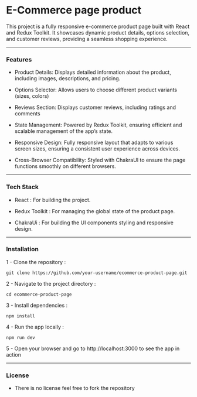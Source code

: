 # E-Commerce page product

This project is a fully responsive e-commerce product page built with React and Redux Toolkit. It showcases dynamic product details, options selection, and customer reviews, providing a seamless shopping experience.

<hr>

### Features

- Product Details: Displays detailed information about the product, including images, descriptions, and pricing.

- Options Selector: Allows users to choose different product variants (sizes, colors)

- Reviews Section: Displays customer reviews, including ratings and comments

- State Management: Powered by Redux Toolkit, ensuring efficient and scalable management of the app’s state.

- Responsive Design: Fully responsive layout that adapts to various screen sizes, ensuring a consistent user experience across devices.

- Cross-Browser Compatibility: Styled with ChakraUI to ensure the page functions smoothly on different browsers.

<hr>

### Tech Stack

- React : For building the project.

- Redux Toolkit : For managing the global state of the product page.

- ChakraUi : For building the UI components styling and 
responsive design.

<hr>

### Installation

1 - Clone the repository :

```
git clone https://github.com/your-username/ecommerce-product-page.git
```

2 - Navigate to the project directory :

```
cd ecommerce-product-page
```

3 - Install dependencies :

```
npm install
```

4 - Run the app locally :

```
npm run dev
```

5 - Open your browser and go to http://localhost:3000 to see the app in action

<hr>

### License

- There is no license feel free to fork the repository
